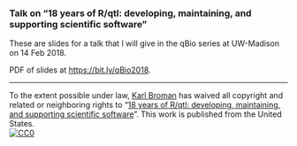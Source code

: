 ### Talk on &ldquo;18 years of R/qtl: developing, maintaining, and supporting scientific software&rdquo;


These are slides for a talk that I will give in the qBio series at
UW-Madison on 14 Feb 2018.

PDF of slides at <https://bit.ly/qBio2018>.

---

To the extent possible under law,
[Karl Broman](https://github.com/kbroman)
has waived all copyright and related or neighboring rights to
&ldquo;[18 years of R/qtl: developing, maintaining, and supporting scientific software](https://github.com/kbroman/Talk_qBio2018)&rdquo;.
This work is published from the United States.
<br/>
[![CC0](https://i.creativecommons.org/p/zero/1.0/88x31.png)](https://creativecommons.org/publicdomain/zero/1.0/)

